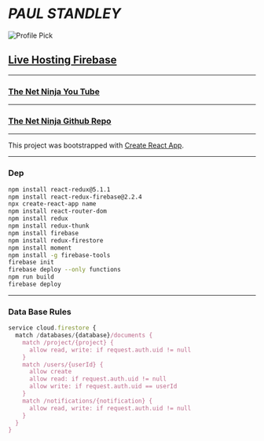 # _**PAUL STANDLEY**_

![Profile Pick](http://res.cloudinary.com/pieol2/image/upload/v1516543296/profile-small.png)

## [Live Hosting Firebase](https://project-planer-8d7d7.firebaseapp.com/)

---

### [The Net Ninja You Tube](https://www.youtube.com/playlist?list=PL4cUxeGkcC9iWstfXntcj8f-dFZ4UtlN3)

---

### [The Net Ninja Github Repo](https://github.com/iamshaunjp/React-Redux-Firebase-App)

---

This project was bootstrapped with [Create React App](https://github.com/facebook/create-react-app).

---

### Dep

```BASH
npm install react-redux@5.1.1
npm install react-redux-firebase@2.2.4
npx create-react-app name
npm install react-router-dom
npm install redux
npm install redux-thunk
npm install firebase
npm install redux-firestore
npm install moment
npm install -g firebase-tools
firebase init
firebase deploy --only functions
npm run build
firebase deploy
```

---

### Data Base Rules

```JAVASCRIPT
service cloud.firestore {
  match /databases/{database}/documents {
    match /project/{project} {
      allow read, write: if request.auth.uid != null
    }
    match /users/{userId} {
      allow create
      allow read: if request.auth.uid != null
      allow write: if request.auth.uid == userId
    }
    match /notifications/{notification} {
      allow read, write: if request.auth.uid != null
    }
  }
}
```